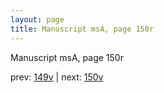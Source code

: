 ```yaml
---
layout: page
title: Manuscript msA, page 150r
---
```


Manuscript msA, page 150r

prev:  [149v](../149v) | next:  [150v](../150v)